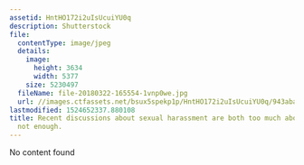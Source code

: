 ```yaml
---
assetid: HntHO172i2uIsUcuiYU0q
description: Shutterstock
file:
  contentType: image/jpeg
  details:
    image:
      height: 3634
      width: 5377
    size: 5230497
  fileName: file-20180322-165554-1vnp0we.jpg
  url: //images.ctfassets.net/bsux5spekp1p/HntHO172i2uIsUcuiYU0q/943abae31cd5e7a2597c08cbc84b1ff2/file-20180322-165554-1vnp0we.jpg
lastmodified: 1524652337.880108
title: Recent discussions about sexual harassment are both too much about sex and
  not enough.
---
```

No content found
